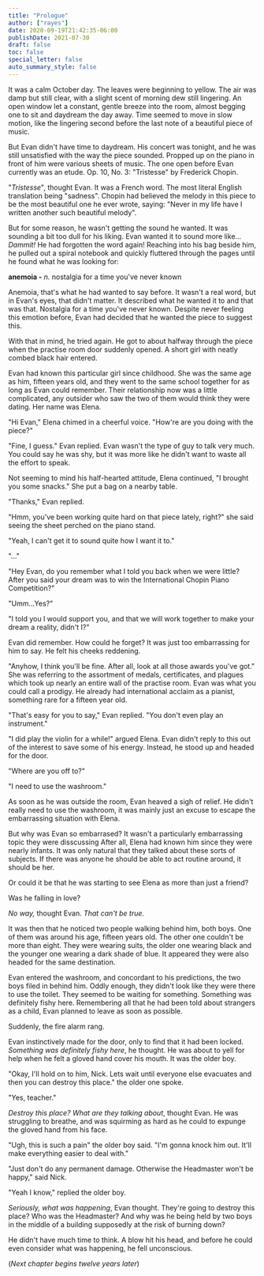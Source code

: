 ```yaml
---
title: "Prologue"
author: ["rayes"]
date: 2020-09-19T21:42:35-06:00
publishDate: 2021-07-30
draft: false
toc: false
special_letter: false
auto_summary_style: false
---
```


It was a calm October day. The leaves were beginning to yellow. The air was damp but still clear, with a slight scent of morning dew still lingering. An open window let a constant, gentle breeze into the room, almost begging one to sit and daydream the day away. Time seemed to move in slow motion, like the lingering second before the last note of a beautiful piece of music.

But Evan didn't have time to daydream. His concert was tonight, and he was still unsatisfied with the way the piece sounded. Propped up on the piano in front of him were various sheets of music. The one open before Evan currently was an etude. Op. 10, No. 3: "Tristesse" by Frederick Chopin.

"_Tristesse_", thought Evan. It was a French word. The most literal English translation being "sadness". Chopin had believed the melody in this piece to be the most beautiful one he ever wrote, saying: "Never in my life have I written another such beautiful melody".

But for some reason, he wasn't getting the sound he wanted. It was sounding a bit too dull for his liking. Evan wanted it to sound more like... _Dammit!_ He had forgotten the word again! Reaching into his bag beside him, he pulled out a spiral notebook and quickly fluttered through the pages until he found what he was looking for:

**anemoia -** _n._ nostalgia for a time you've never known

Anemoia, that's what he had wanted to say before. It wasn't a real word, but in Evan's eyes, that didn't matter. It described what he wanted it to and that was that. Nostalgia for a time you've never known. Despite never feeling this emotion before, Evan had decided that he wanted the piece to suggest this.

With that in mind, he tried again. He got to about halfway through the piece when the practise room door suddenly opened. A short girl with neatly combed black hair entered.

Evan had known this particular girl since childhood. She was the same age as him, fifteen years old, and they went to the same school together for as long as Evan could remember. Their relationship now was a little complicated, any outsider who saw the two of them would think they were dating. Her name was Elena.

"Hi Evan," Elena chimed in a cheerful voice. "How're are you doing with the piece?"

"Fine, I guess." Evan replied. Evan wasn't the type of guy to talk very much. You could say he was shy, but it was more like he didn't want to waste all the effort to speak.

Not seeming to mind his half-hearted attitude, Elena continued, "I brought you some snacks." She put a bag on a nearby table.

"Thanks," Evan replied.

"Hmm, you've been working quite hard on that piece lately, right?" she said seeing the sheet perched on the piano stand.

"Yeah, I can't get it to sound quite how I want it to."

"..."

"Hey Evan, do you remember what I told you back when we were little? After you said your dream was to win the International Chopin Piano Competition?"

"Umm...Yes?"

"I told you I would support you, and that we will work together to make your dream a reality, didn't I?"

Evan did remember. How could he forget? It was just too embarrassing for him to say. He felt his cheeks reddening.

"Anyhow, I think you'll be fine. After all, look at all those awards you've got." She was referring to the assortment of medals, certificates, and plagues which took up nearly an entire wall of the practise room. Evan was what you could call a prodigy. He already had international acclaim as a pianist, something rare for a fifteen year old.

"That's easy for you to say," Evan replied. "You don't even play an instrument."

"I did play the violin for a while!" argued Elena. Evan didn't reply to this out of the interest to save some of his energy. Instead, he stood up and headed for the door.

"Where are you off to?"

"I need to use the washroom."

As soon as he was outside the room, Evan heaved a sigh of relief. He didn't really need to use the washroom, it was mainly just an excuse to escape the embarrassing situation with Elena.

But why was Evan so embarrased? It wasn't a particularly embarrassing topic they were disscussing After all, Elena had known him since they were nearly infants. It was only natural that they talked about these sorts of subjects. If there was anyone he should be able to act routine around, it should be her.

Or could it be that he was starting to see Elena as more than just a friend?

Was he falling in love?

_No way,_ thought Evan. _That can't be true._

It was then that he noticed two people walking behind him, both boys. One of them was around his age, fifteen years old. The other one couldn't be more than eight. They were wearing suits, the older one wearing black and the younger one wearing a dark shade of blue. It appeared they were also headed for the same destination.

Evan entered the washroom, and concordant to his predictions, the two boys filed in behind him. Oddly enough, they didn't look like they were there to use the toilet. They seemed to be waiting for something. Something was definitely fishy here. Remembering all that he had been told about strangers as a child, Evan planned to leave as soon as possible.

Suddenly, the fire alarm rang.

Evan instinctively made for the door, only to find that it had been locked. _Something was definitely fishy here_, he thought. He was about to yell for help when he felt a gloved hand cover his mouth. It was the older boy.

"Okay, I'll hold on to him, Nick. Lets wait until everyone else evacuates and then you can destroy this place." the older one spoke.

"Yes, teacher."

_Destroy this place? What are they talking about_, thought Evan. He was struggling to breathe, and was squirming as hard as he could to expunge the gloved hand from his face.

"Ugh, this is such a pain" the older boy said. "I'm gonna knock him out. It'll make everything easier to deal with."

"Just don't do any permanent damage. Otherwise the Headmaster won't be happy," said Nick.

"Yeah I know," replied the older boy.

_Seriously, what was happening_, Evan thought. They're going to destroy this place? Who was the Headmaster? And why was he being held by two boys in the middle of a building supposedly at the risk of burning down?

He didn't have much time to think. A blow hit his head, and before he could even consider what was happening, he fell unconscious.

(_Next chapter begins twelve years later_)